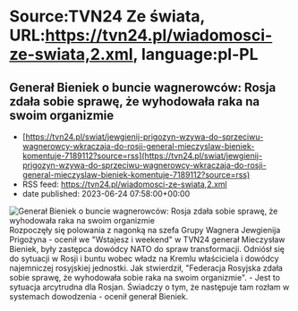 # Source:TVN24 Ze świata, URL:https://tvn24.pl/wiadomosci-ze-swiata,2.xml, language:pl-PL

## Generał Bieniek o buncie wagnerowców: Rosja zdała sobie sprawę, że wyhodowała raka na swoim organizmie
 - [https://tvn24.pl/swiat/jewgienij-prigozyn-wzywa-do-sprzeciwu-wagnerowcy-wkraczaja-do-rosji-general-mieczyslaw-bieniek-komentuje-7189112?source=rss](https://tvn24.pl/swiat/jewgienij-prigozyn-wzywa-do-sprzeciwu-wagnerowcy-wkraczaja-do-rosji-general-mieczyslaw-bieniek-komentuje-7189112?source=rss)
 - RSS feed: https://tvn24.pl/wiadomosci-ze-swiata,2.xml
 - date published: 2023-06-24 07:58:00+00:00

<img alt="Generał Bieniek o buncie wagnerowców: Rosja zdała sobie sprawę, że wyhodowała raka na swoim organizmie" src="https://tvn24.pl/najnowsze/cdn-zdjecie-too7q1-wagnerowcy-w-rostowie-nad-donem-7189130/alternates/LANDSCAPE_1280" />
    Rozpoczęły się polowania z nagonką na szefa Grupy Wagnera Jewgienija Prigożyna - ocenił we "Wstajesz i weekend" w TVN24 generał Mieczysław Bieniek, były zastępca dowódcy NATO do spraw transformacji. Odniósł się do sytuacji w Rosji i buntu wobec władz na Kremlu właściciela i dowódcy najemniczej rosyjskiej jednostki. Jak stwierdził, "Federacja Rosyjska zdała sobie sprawę, że wyhodowała sobie raka na swoim organizmie". - Jest to sytuacja arcytrudna dla Rosjan. Świadczy o tym, że następuje tam rozłam w systemach dowodzenia - ocenił generał Bieniek.

